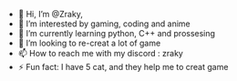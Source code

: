 - 👋 Hi, I’m @Zraky, 
- 👀 I’m interested by gaming, coding and anime
- 🌱 I’m currently learning python, C++ and prossesing
- 💞️ I’m looking to re-creat a lot of game
- 📫 How to reach me with my discord : zraky
- ⚡ Fun fact: I have 5 cat, and they help me to creat game

<!---
Zraky/Zraky is a ✨ special ✨ repository because its `README.md` (this file) appears on your GitHub profile.
You can click the Preview link to take a look at your changes.
--->
